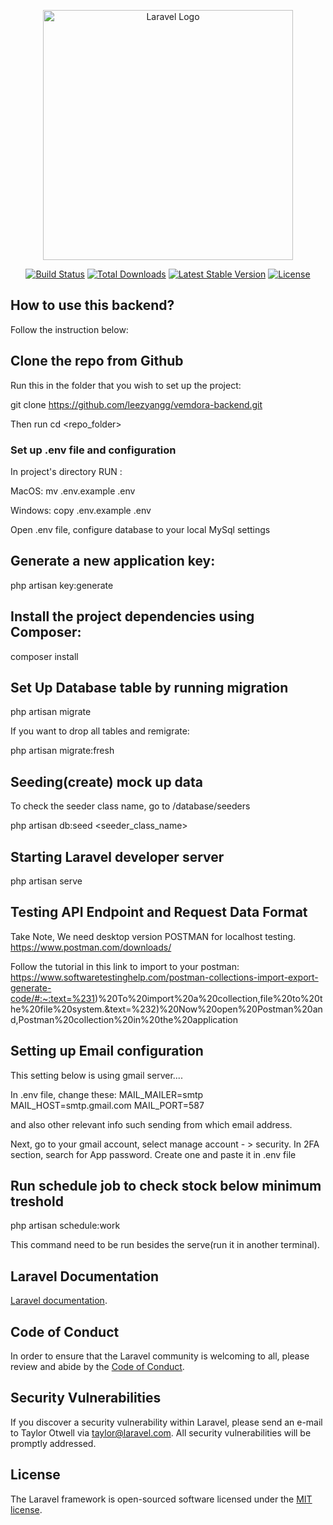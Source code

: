 <p align="center"><a href="https://laravel.com" target="_blank"><img src="https://raw.githubusercontent.com/laravel/art/master/logo-lockup/5%20SVG/2%20CMYK/1%20Full%20Color/laravel-logolockup-cmyk-red.svg" width="400" alt="Laravel Logo"></a></p>

<p align="center">
<a href="https://github.com/laravel/framework/actions"><img src="https://github.com/laravel/framework/workflows/tests/badge.svg" alt="Build Status"></a>
<a href="https://packagist.org/packages/laravel/framework"><img src="https://img.shields.io/packagist/dt/laravel/framework" alt="Total Downloads"></a>
<a href="https://packagist.org/packages/laravel/framework"><img src="https://img.shields.io/packagist/v/laravel/framework" alt="Latest Stable Version"></a>
<a href="https://packagist.org/packages/laravel/framework"><img src="https://img.shields.io/packagist/l/laravel/framework" alt="License"></a>
</p>

## How to use this backend?

Follow the instruction below:

## Clone the repo from Github

Run this in the folder that you wish to set up the project:

git clone https://github.com/leezyangg/vemdora-backend.git

Then run cd <repo_folder>

### Set up .env file and configuration

In project's directory RUN :

MacOS: mv .env.example .env

Windows: copy .env.example .env

Open .env file, configure database to your local MySql settings

## Generate a new application key:

php artisan key:generate

## Install the project dependencies using Composer:

composer install

## Set Up Database table by running migration

php artisan migrate

If you want to drop all tables and remigrate:

php artisan migrate:fresh

## Seeding(create) mock up data

To check the seeder class name, go to /database/seeders

php artisan db:seed <seeder_class_name>

## Starting Laravel developer server

php artisan serve

## Testing API Endpoint and Request Data Format

Take Note, We need desktop version POSTMAN for localhost testing.
https://www.postman.com/downloads/

Follow the tutorial in this link to import to your postman:
https://www.softwaretestinghelp.com/postman-collections-import-export-generate-code/#:~:text=%231)%20To%20import%20a%20collection,file%20to%20the%20file%20system.&text=%232)%20Now%20open%20Postman%20and,Postman%20collection%20in%20the%20application

## Setting up Email configuration

This setting below is using gmail server....

In .env file, change these:
MAIL_MAILER=smtp
MAIL_HOST=smtp.gmail.com
MAIL_PORT=587

and also other relevant info such sending from which email address.

Next, go to your gmail account, select manage account - > security.
In 2FA section, search for App password. Create one and paste it in .env file

## Run schedule job to check stock below minimum treshold

php artisan schedule:work

This command need to be run besides the serve(run it in another terminal).

## Laravel Documentation

[Laravel documentation](https://laravel.com/docs/contributions).

## Code of Conduct

In order to ensure that the Laravel community is welcoming to all, please review and abide by the [Code of Conduct](https://laravel.com/docs/contributions#code-of-conduct).

## Security Vulnerabilities

If you discover a security vulnerability within Laravel, please send an e-mail to Taylor Otwell via [taylor@laravel.com](mailto:taylor@laravel.com). All security vulnerabilities will be promptly addressed.

## License

The Laravel framework is open-sourced software licensed under the [MIT license](https://opensource.org/licenses/MIT).

